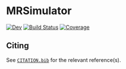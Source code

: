 # MRSimulator

[![Dev](https://img.shields.io/badge/docs-dev-blue.svg)](https://open.win.ox.ac.uk/pages/ndcn0236/mrsimulator.jl/dev)
[![Build Status](https://git.fmrib.ox.ac.uk/ndcn0236/MRSimulator.jl/badges/main/pipeline.svg)](https://git.fmrib.ox.ac.uk/ndcn0236/MRSimulator.jl/pipelines)
[![Coverage](https://git.fmrib.ox.ac.uk/ndcn0236/MRSimulator.jl/badges/main/coverage.svg)](https://git.fmrib.ox.ac.uk/ndcn0236/MRSimulator.jl/commits/main)

## Citing

See [`CITATION.bib`](CITATION.bib) for the relevant reference(s).
